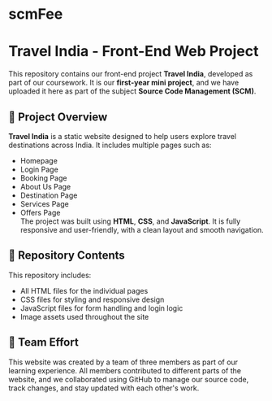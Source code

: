 # scmFee
# Travel India - Front-End Web Project

This repository contains our front-end project **Travel India**, developed as part of our coursework. It is our **first-year mini project**, and we have uploaded it here as part of the subject **Source Code Management (SCM)**.

## 📌 Project Overview
**Travel India** is a static website designed to help users explore travel destinations across India. It includes multiple pages such as:
- Homepage  
- Login Page  
- Booking Page  
- About Us Page  
- Destination Page  
- Services Page  
- Offers Page  
The project was built using **HTML**, **CSS**, and **JavaScript**. It is fully responsive and user-friendly, with a clean layout and smooth navigation.

## 📁 Repository Contents
This repository includes:
- All HTML files for the individual pages  
- CSS files for styling and responsive design  
- JavaScript files for form handling and login logic  
- Image assets used throughout the site  

## 🤝 Team Effort
This website was created by a team of three members as part of our learning experience. All members contributed to different parts of the website, and we collaborated using GitHub to manage our source code, track changes, and stay updated with each other's work.

